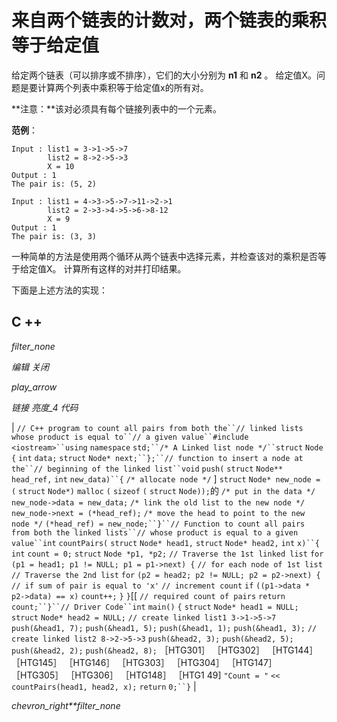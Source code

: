 # 来自两个链表的计数对，两个链表的乘积等于给定值

给定两个链表（可以排序或不排序），它们的大小分别为 **n1** 和 **n2** 。 给定值X。问题是要计算两个列表中乘积等于给定值x的所有对。

**注意：**该对必须具有每个链接列表中的一个元素。

**范例**：

```
Input : list1 = 3->1->5->7
        list2 = 8->2->5->3
        X = 10
Output : 1
The pair is: (5, 2)

Input : list1 = 4->3->5->7->11->2->1
        list2 = 2->3->4->5->6->8-12
        X = 9   
Output : 1
The pair is: (3, 3)

```

一种简单的方法是使用两个循环从两个链表中选择元素，并检查该对的乘积是否等于给定值X。 计算所有这样的对并打印结果。

下面是上述方法的实现：

## C ++

*filter_none*

*编辑*
*关闭*

*play_arrow*

*链接*
*亮度_4*
*代码*

| `// C++ program to count all pairs from both the``// linked lists whose product is equal to``// a given value``#include <iostream>``using` `namespace` `std;``/* A Linked list node */``struct` `Node {` `int` `data;` `struct` `Node* next;``};``// function to insert a node at the``// beginning of the linked list``void` `push(` `struct` `Node** head_ref,` `int` `new_data)``{` `/* allocate node */` ] `struct` `Node* new_node = (` `struct` `Node*)` `malloc` `(` `sizeof` `(` `struct` `Node));`的 `/* put in the data */` `new_node->data = new_data;` `/* link the old list to the new node */` `new_node->next = (*head_ref);` `/* move the head to point to the new node */` `(*head_ref) = new_node;``}``// Function to count all pairs from both the linked lists``// whose product is equal to a given value``int` `countPairs(` `struct` `Node* head1,` `struct` `Node* head2,` `int` `x)``{` `int` `count = 0;` `struct` `Node *p1, *p2;` `// Traverse the 1st linked list` `for` `(p1 = head1; p1 != NULL; p1 = p1->next) {` `// for each node of 1st list` `// Traverse the 2nd list` `for` `(p2 = head2; p2 != NULL; p2 = p2->next) {` `// if sum of pair is equal to 'x'` `// increment count` `if` `((p1->data * p2->data) == x)` `count++;` `}` `}`[[ `// required count of pairs` `return` `count;``}``// Driver Code``int` `main()`​​ `{` `struct` `Node* head1 = NULL;` `struct` `Node* head2 = NULL;` `// create linked list1 3->1->5->7` `push(&head1, 7);` `push(&head1, 5);` `push(&head1, 1);` `push(&head1, 3);` `// create linked list2 8->2->5->3` `push(&head2, 3);` `push(&head2, 5);` `push(&head2, 2);` `push(&head2, 8);` ［HTG301］ ［HTG302］ ［HTG144］ ［HTG145］ ［HTG146］ ［HTG303］ ［HTG304］ ［HTG147］ ［HTG305］ ［HTG306］ ［HTG148］ ［HTG1 49] `"Count = "` `<< countPairs(head1, head2, x);` `return` `0;``}` |

*chevron_right**filter_none*